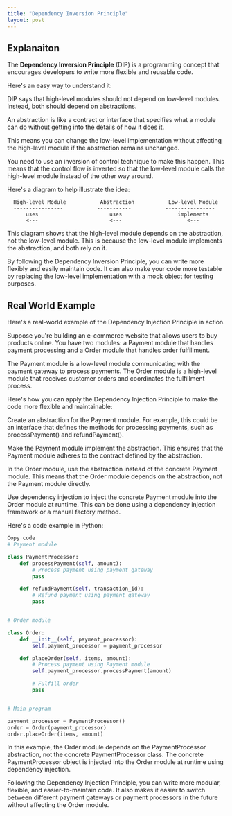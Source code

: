 ```yaml
---
title: "Dependency Inversion Principle"
layout: post
---
```


## Explanaiton
The **Dependency Inversion Principle** (DIP) is a programming concept that encourages developers to write more flexible and reusable code.

Here's an easy way to understand it:

DIP says that high-level modules should not depend on low-level modules. Instead, both should depend on abstractions.

An abstraction is like a contract or interface that specifies what a module can do without getting into the details of how it does it.

This means you can change the low-level implementation without affecting the high-level module if the abstraction remains unchanged.

You need to use an inversion of control technique to make this happen. This means that the control flow is inverted so that the low-level module calls the high-level module instead of the other way around.

Here's a diagram to help illustrate the idea:

```
  High-level Module           Abstraction           Low-level Module
  ----------------           -----------           ----------------
      uses                       uses                  implements
      <---                       <---                     <---
```

This diagram shows that the high-level module depends on the abstraction, not the low-level module. This is because the low-level module implements the abstraction, and both rely on it.

By following the Dependency Inversion Principle, you can write more flexibly and easily maintain code. It can also make your code more testable by replacing the low-level implementation with a mock object for testing purposes.

## Real World Example

Here's a real-world example of the Dependency Injection Principle in action.

Suppose you're building an e-commerce website that allows users to buy products online. You have two modules: a Payment module that handles payment processing and a Order module that handles order fulfillment.

The Payment module is a low-level module communicating with the payment gateway to process payments. The Order module is a high-level module that receives customer orders and coordinates the fulfillment process.

Here's how you can apply the Dependency Injection Principle to make the code more flexible and maintainable:

Create an abstraction for the Payment module. For example, this could be an interface that defines the methods for processing payments, such as processPayment() and refundPayment().

Make the Payment module implement the abstraction. This ensures that the Payment module adheres to the contract defined by the abstraction.

In the Order module, use the abstraction instead of the concrete Payment module. This means that the Order module depends on the abstraction, not the Payment module directly.

Use dependency injection to inject the concrete Payment module into the Order module at runtime. This can be done using a dependency injection framework or a manual factory method.

Here's a code example in Python:

```Python
Copy code
# Payment module

class PaymentProcessor:
    def processPayment(self, amount):
        # Process payment using payment gateway
        pass

    def refundPayment(self, transaction_id):
        # Refund payment using payment gateway
        pass


# Order module

class Order:
    def __init__(self, payment_processor):
        self.payment_processor = payment_processor

    def placeOrder(self, items, amount):
        # Process payment using Payment module
        self.payment_processor.processPayment(amount)

        # Fulfill order
        pass


# Main program

payment_processor = PaymentProcessor()
order = Order(payment_processor)
order.placeOrder(items, amount)
```

In this example, the Order module depends on the PaymentProcessor abstraction, not the concrete PaymentProcessor class. The concrete PaymentProcessor object is injected into the Order module at runtime using dependency injection.

Following the Dependency Injection Principle, you can write more modular, flexible, and easier-to-maintain code. It also makes it easier to switch between different payment gateways or payment processors in the future without affecting the Order module.